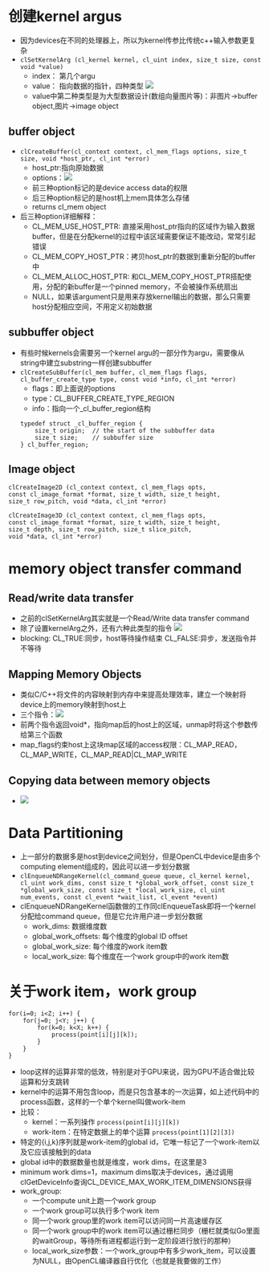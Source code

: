 # 创建kernel argus
- 因为devices在不同的处理器上，所以为kernel传参比传统c++输入参数更复杂
- `clSetKernelArg (cl_kernel kernel, cl_uint index, size_t size,
const void *value)`
    - index： 第几个argu
    - value： 指向数据的指针，四种类型 ![](./img/types.png)
    - value中第二种类型是为大型数据设计(数组向量图片等)：非图片->buffer object,图片->image object
## buffer object
- `clCreateBuffer(cl_context context, cl_mem_flags options, size_t size,
void *host_ptr, cl_int *error)`
    - host_ptr:指向原始数据
    - options：![](./img/options.png)
    - 前三种option标记的是device access data的权限
    - 后三种option标记的是host机上mem具体怎么存储
    - returns cl_mem object
- 后三种option详细解释：
    - CL_MEM_USE_HOST_PTR: 直接采用host_ptr指向的区域作为输入数据buffer，但是在分配kernel的过程中该区域需要保证不能改动，常常引起错误
    - CL_MEM_COPY_HOST_PTR：拷贝host_ptr的数据到重新分配的buffer中
    - CL_MEM_ALLOC_HOST_PTR: 和CL_MEM_COPY_HOST_PTR搭配使用，分配的新buffer是一个pinned memory，不会被操作系统扇出
    - NULL，如果该argument只是用来存放kernel输出的数据，那么只需要host分配相应空间，不用定义初始数据
## subbuffer object
- 有些时候kernels会需要另一个kernel argu的一部分作为argu，需要像从string中建立substring一样创建subbuffer
- `clCreateSubBuffer(cl_mem buffer,
cl_mem_flags flags, cl_buffer_create_type type,
const void *info, cl_int *error)`
    - flags：即上面说的options
    - type：CL_BUFFER_CREATE_TYPE_REGION
    - info：指向一个_cl_buffer_region结构
    ```
    typedef struct _cl_buffer_region {
        size_t origin;  // the start of the subbuffer data
        size_t size;    // subbuffer size
    } cl_buffer_region;
    ```
## Image object
```
clCreateImage2D (cl_context context, cl_mem_flags opts,
const cl_image_format *format, size_t width, size_t height,
size_t row_pitch, void *data, cl_int *error)

clCreateImage3D (cl_context context, cl_mem_flags opts,
const cl_image_format *format, size_t width, size_t height,
size_t depth, size_t row_pitch, size_t slice_pitch,
void *data, cl_int *error)
```
# memory object transfer command
## Read/write data transfer
- 之前的clSetKernelArg其实就是一个Read/Write data transfer command
- 除了设置kernelArg之外，还有六种此类型的指令 ![](./img/rw_data_transfer.png)
- blocking: CL_TRUE:同步，host等待操作结束
            CL_FALSE:异步，发送指令并不等待
## Mapping Memory Objects
- 类似C/C++将文件的内容映射到内存中来提高处理效率，建立一个映射将device上的memory映射到host上
- 三个指令：![](./img/MapBuffer.png)
- 前两个指令返回void*，指向map后的host上的区域，unmap时将这个参数传给第三个函数
- map_flags约束host上这块map区域的access权限：CL_MAP_READ，CL_MAP_WRITE，CL_MAP_READ|CL_MAP_WRITE
## Copying data between memory objects
- ![](./img/CopyBuffer.png)
# Data Partitioning
- 上一部分的数据多是host到device之间划分，但是OpenCL中device是由多个computing element组成的，因此可以进一步划分数据
- `clEnqueueNDRangeKernel(cl_command_queue queue, cl_kernel kernel,
cl_uint work_dims, const size_t *global_work_offset,
const size_t *global_work_size, const size_t *local_work_size,
cl_uint num_events, const cl_event *wait_list, cl_event *event)`
- clEnqueueNDRangeKernel函数做的工作同clEnqueueTask即将一个kernel分配给command queue，但是它允许用户进一步划分数据
    - work_dims: 数据维度数
    - global_work_offsets: 每个维度的global ID offset
    - global_work_size: 每个维度的work item数
    - local_work_size: 每个维度在一个work group中的work item数
# 关于work item，work group
```
for(i=0; i<Z; i++) {
    for(j=0; j<Y; j++) {
        for(k=0; k<X; k++) {
            process(point[i][j][k]);
        }
    }
}
```
- loop这样的运算非常的低效，特别是对于GPU来说，因为GPU不适合做比较运算和分支跳转
- kernel中的运算不用包含loop，而是只包含基本的一次运算，如上述代码中的process函数，这样的一个单个kernel叫做work-item
- 比较：
    - kernel：一系列操作 `process(point[i][j][k])`
    - work-item：在特定数据上的单个运算 `process(point[1][2][3])`
- 特定的{i,j,k}序列就是work-item的global id，它唯一标记了一个work-item以及它应该接触到的data
- global id中的数据数量也就是维度，work dims，在这里是3
- minimum work dims=1，maximum dims取决于devices，通过调用clGetDeviceInfo查询CL_DEVICE_MAX_WORK_ITEM_DIMENSIONS获得
- work_group:
    - 一个compute unit上跑一个work group
    - 一个work group可以执行多个work item
    - 同一个work group里的work item可以访问同一片高速缓存区
    - 同一个work group中的work item可以通过栅栏同步（栅栏就类似Go里面的waitGroup，等待所有进程都运行到一定阶段进行放行的那种）
    - local_work_size参数：一个work_group中有多少work_item，可以设置为NULL，由OpenCL编译器自行优化（也就是我要做的工作）
    
